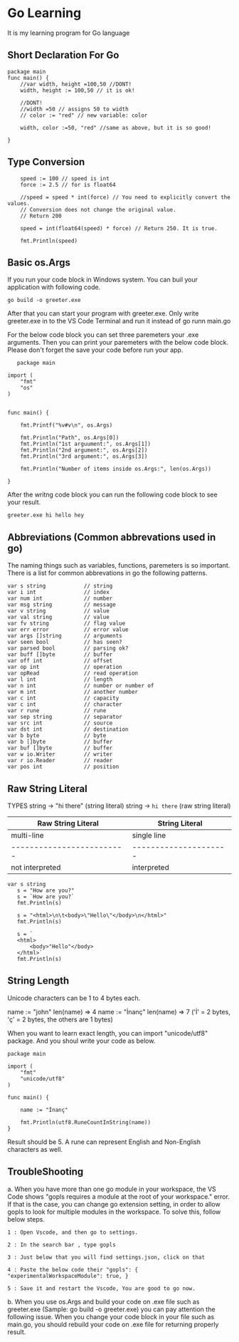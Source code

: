 # Go Learning
It is my learning program for Go language

## Short Declaration For Go
```
package main 
func main() {
    //var width, height =100,50 //DONT!
    width, height := 100,50 // it is ok!

    //DONT!
    //width =50 // assigns 50 to width
    // color := "red" // new variable: color

    width, color :=50, "red" //same as above, but it is so good!

}
```
## Type Conversion

```
	speed := 100 // speed is int
	force := 2.5 // for is float64

	//speed = speed * int(force) // You need to explicitly convert the values.
	// Conversion does not change the original value.
	// Return 200

	speed = int(float64(speed) * force) // Return 250. It is true.

	fmt.Println(speed)

```

## Basic os.Args

If you run your code block in Windows system. You can buil your application with following code.

```
go build -o greeter.exe
```
After that you can start your program with greeter.exe. Only write greeter.exe in to the VS Code Terminal and run it instead of go runn main.go 

For the below code block you can set three paremeters your .exe arguments. Then you can print your paremeters with the below code block.
Please don't forget the save your code before run your app.

```
   package main

import (
	"fmt"
	"os"
)


func main() {

	fmt.Printf("%v#v\n", os.Args)

	fmt.Println("Path", os.Args[0])
	fmt.Println("1st arguument:", os.Args[1])
	fmt.Println("2nd argument:", os.Args[2])
	fmt.Println("3rd argument:", os.Args[3])

	fmt.Println("Number of items inside os.Args:", len(os.Args))

}

```

After the writng code block you can run the following code block to see your result.

```
greeter.exe hi hello hey
```


## Abbreviations (Common abbrevations used in go)

The naming things such as variables, functions, paremeters is so important. There is a list for common abbrevations in go the following patterns.

```
var s string            // string
var i int               // index
var num int             // number
var msg string          // message
var v string            // value
var val string          // value
var fv string           // flag value
var err error           // error value
var args []string       // arguments
var seen bool           // has seen?
var parsed bool         // parsing ok?
var buff []byte         // buffer
var off int             // offset
var op int              // operation
var opRead              // read operation
var l int               // length
var n int               // number or number of
var m int               // another number
var c int               // capacity
var c int               // character
var r rune              // rune
var sep string          // separator
var src int             // source
var dst int             // destination
var b byte              // byte
var b []byte            // buffer
var buf []byte          // buffer
var w io.Writer         // writer
var r io.Reader         // reader
var pos int             // position

```
## Raw String Literal

 TYPES
 string   ->     "hi there" (string literal)
 string   ->	 `hi there` (raw string literal)

 Raw String Literal       |   String Literal
 -------------------------|---------------------
 multi-line				  |  single line
 -------------------------|---------------------
 not interpreted		  |  interpreted

 ```
 var s string
	s = "How are you?"
	s = `How are you?`
	fmt.Println(s)

	s = "<html>\n\t<body>\"Hello\"</body>\n</html>"
	fmt.Println(s)

	s = `
	<html>
		<body>"Hello"</body>
	</html>`
	fmt.Println(s)
```
## String Length

Unicode characters can be 1 to 4 bytes each.

name := "john"
len(name) => 4
name := "İnanç"
len(name) => 7 ('İ' = 2 bytes, 'ç' = 2 bytes, the others are 1 bytes)

When you want to learn exact length, you can import "unicode/utf8" package. And you shoul write your code as below.

```
package main

import (
	"fmt"
	"unicode/utf8"
)

func main() {

	name := "İnanç"

	fmt.Println(utf8.RuneCountInString(name))
}

```
Result should be 5. 
A rune can represent English and Non-English characters as well.



## TroubleShooting

a. When you have more than one go module in your workspace, the VS Code shows "gopls requires a module at the root of your workspace." error.
If that is the case, you can change go extension setting, in order to allow gopls to look for multiple modules in the workspace. To solve this, follow below steps.

	1 : Open Vscode, and then go to settings.

	2 : In the search bar , type gopls

	3 : Just below that you will find settings.json, click on that

	4 : Paste the below code their "gopls": { "experimentalWorkspaceModule": true, }

	5 : Save it and restart the Vscode, You are good to go now.
b. When you use os.Args and build your code on .exe file such as greeter.exe (Sample: go build -o greeter.exe) you can pay attention the following issue.
	When you change your code block in your file such as main.go, you should rebuild your code on .exe file for returning properly result.